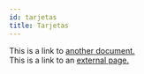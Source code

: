 ```yaml
---
id: tarjetas
title: Tarjetas
---
```


This is a link to [another document.](doc3.md)  
This is a link to an [external page.](http://www.example.com)
